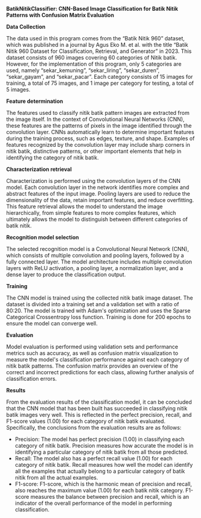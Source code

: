 **BatikNitikClassifier: CNN-Based Image Classification for Batik Nitik Patterns with Confusion Matrix Evaluation**

**Data Collection**

The data used in this program comes from the “Batik Nitik 960” dataset, which was published in a journal by Agus Eko M. et al. with the title “Batik Nitik 960 Dataset for Classification, Retrieval, and Generator” in 2023. This dataset consists of 960 images covering 60 categories of Nitik batik. However, for the implementation of this program, only 5 categories are used, namely “sekar_kemuning”, “sekar_liring”, “sekar_duren”, “sekar_gayam”, and “sekar_pacar”. Each category consists of 15 images for training, a total of 75 images, and 1 image per category for testing, a total of 5 images.

**Feature determination**

The features used to classify nitik batik pattern images are extracted from the image itself. In the context of Convolutional Neural Networks (CNN), these features are the patterns of pixels in the image identified through the convolution layer. CNNs automatically learn to determine important features during the training process, such as edges, texture, and shape.
Examples of features recognized by the convolution layer may include sharp corners in nitik batik, distinctive patterns, or other important elements that help in identifying the category of nitik batik.

**Characterization retrieval**

Characterization is performed using the convolution layers of the CNN model. Each convolution layer in the network identifies more complex and abstract features of the input image. Pooling layers are used to reduce the dimensionality of the data, retain important features, and reduce overfitting. This feature retrieval allows the model to understand the image hierarchically, from simple features to more complex features, which ultimately allows the model to distinguish between different categories of batik nitik.

**Recognition model selection**

The selected recognition model is a Convolutional Neural Network (CNN), which consists of multiple convolution and pooling layers, followed by a fully connected layer. The model architecture includes multiple convolution layers with ReLU activation, a pooling layer, a normalization layer, and a dense layer to produce the classification output.

**Training**

The CNN model is trained using the collected nitik batik image dataset. The dataset is divided into a training set and a validation set with a ratio of 80:20. The model is trained with Adam's optimization and uses the Sparse Categorical Crossentropy loss function. Training is done for 200 epochs to ensure the model can converge well.

**Evaluation**

Model evaluation is performed using validation sets and performance metrics such as accuracy, as well as confusion matrix visualization to measure the model's classification performance against each category of nitik batik patterns. The confusion matrix provides an overview of the correct and incorrect predictions for each class, allowing further analysis of classification errors.

**Results**

From the evaluation results of the classification model, it can be concluded that the CNN model that has been built has succeeded in classifying nitik batik images very well. This is reflected in the perfect precision, recall, and F1-score values (1.00) for each category of nitik batik evaluated.
Specifically, the conclusions from the evaluation results are as follows:
- Precision: The model has perfect precision (1.00) in classifying each category of nitik batik. Precision measures how accurate the model is in identifying a particular category of nitik batik from all those predicted.
- Recall: The model also has a perfect recall value (1.00) for each category of nitik batik. Recall measures how well the model can identify all the examples that actually belong to a particular category of batik nitik from all the actual examples.
- F1-score: F1-score, which is the harmonic mean of precision and recall, also reaches the maximum value (1.00) for each batik nitik category. F1-score measures the balance between precision and recall, which is an indicator of the overall performance of the model in performing classification.
